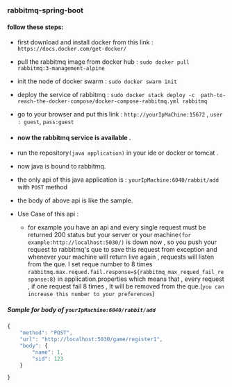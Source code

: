 ### rabbitmq-spring-boot

#### follow these steps:
- first download and install docker from this link : `https://docs.docker.com/get-docker/`
- pull the rabbitmq image from docker hub : `sudo docker pull rabbitmq:3-management-alpine`
- init the node of docker swarm : `sudo docker swarm init`
- deploy the service of rabbitmq : `sudo docker stack deploy -c  path-to-reach-the-docker-compose/docker-compose-rabbitmq.yml rabbitmq`
- go to your browser and put this link : `http://yourIpMaChine:15672` , `user : guest`, `pass:guest`
- #### now the rabbitmq service is available .

- run the repository`(java application)` in your ide or docker or tomcat .
- now java is bound to rabbitmq. 
- the only api of this java application is : `yourIpMachine:6040/rabbit/add` with `POST` method
- the body of above api is like the sample.
- Use Case of this api :
  - for example you have an api and every single request must be returned 200 status but your server or
  your machine`(for example:http://localhost:5030/)` is down now , so you push your request to rabbitmq's que to save this request from exception and whenever
  your machine will return live again , requests will listen from the que.
  I set reque number to 8 times `rabbitmq.max.requed.fail.response=${rabbitmq_max_requed_fail_response:8}` in application.properties 
  which means that , every request , if one request fail 8 times , It will be removed from the que.(`you can increase this number to your preferences`)


##### Sample for body of `yourIpMachine:6040/rabbit/add`
``` js
{
    "method": "POST",
    "url": "http://localhost:5030/game/register1",
    "body": {
        "name": 1,
        "sid": 123
    }

}



```